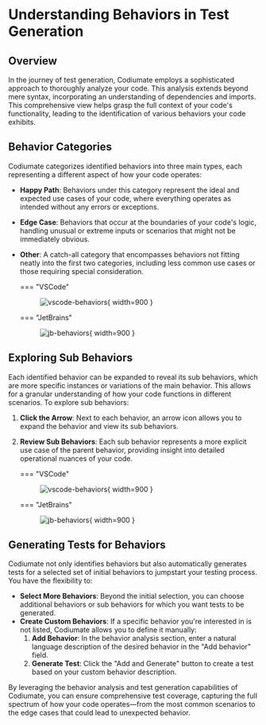 # Understanding Behaviors in Test Generation

## Overview
In the journey of test generation, Codiumate employs a sophisticated approach to thoroughly analyze your code. This analysis extends beyond mere syntax, incorporating an understanding of dependencies and imports. This comprehensive view helps grasp the full context of your code's functionality, leading to the identification of various behaviors your code exhibits.

## Behavior Categories
Codiumate categorizes identified behaviors into three main types, each representing a different aspect of how your code operates:

- **Happy Path**: Behaviors under this category represent the ideal and expected use cases of your code, where everything operates as intended without any errors or exceptions.
- **Edge Case**: Behaviors that occur at the boundaries of your code's logic, handling unusual or extreme inputs or scenarios that might not be immediately obvious.
- **Other**: A catch-all category that encompasses behaviors not fitting neatly into the first two categories, including less common use cases or those requiring special consideration.

    === "VSCode"
        <figure markdown="1">
        ![vscode-behaviors](https://codium.ai/images/codiumate/vscode-behaviors.png){ width=900 }
        </figure>

    === "JetBrains"
        <figure markdown="1">
        ![jb-behaviors](https://codium.ai/images/codiumate/jb-behaviors.png){ width=900 }
        </figure>

## Exploring Sub Behaviors
Each identified behavior can be expanded to reveal its sub behaviors, which are more specific instances or variations of the main behavior. This allows for a granular understanding of how your code functions in different scenarios. To explore sub behaviors:

1. **Click the Arrow**: Next to each behavior, an arrow icon allows you to expand the behavior and view its sub behaviors.
2. **Review Sub Behaviors**: Each sub behavior represents a more explicit use case of the parent behavior, providing insight into detailed operational nuances of your code.

    === "VSCode"
        <figure markdown="1">
        ![vscode-behaviors](https://codium.ai/images/codiumate/vscode-sub-behaviors.png){ width=900 }
        </figure>

    === "JetBrains"
        <figure markdown="1">
        ![jb-behaviors](https://codium.ai/images/codiumate/jb-sub-behaviors.png){ width=900 }
        </figure>

## Generating Tests for Behaviors
Codiumate not only identifies behaviors but also automatically generates tests for a selected set of initial behaviors to jumpstart your testing process. You have the flexibility to:

- **Select More Behaviors**: Beyond the initial selection, you can choose additional behaviors or sub behaviors for which you want tests to be generated.
- **Create Custom Behaviors**: If a specific behavior you're interested in is not listed, Codiumate allows you to define it manually:
    1. **Add Behavior**: In the behavior analysis section, enter a natural language description of the desired behavior in the "Add behavior" field.
    2. **Generate Test**: Click the "Add and Generate" button to create a test based on your custom behavior description.

By leveraging the behavior analysis and test generation capabilities of Codiumate, you can ensure comprehensive test coverage, capturing the full spectrum of how your code operates—from the most common scenarios to the edge cases that could lead to unexpected behavior.
